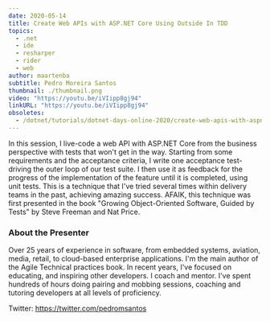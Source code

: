 ```yaml
---
date: 2020-05-14
title: Create Web APIs with ASP.NET Core Using Outside In TDD
topics:
  - .net
  - ide
  - resharper
  - rider
  - web
author: maartenba
subtitle: Pedro Moreira Santos
thumbnail: ./thumbnail.png
video: "https://youtu.be/iVIipp8gj94"
linkURL: "https://youtu.be/iVIipp8gj94"
obsoletes:
  - /dotnet/tutorials/dotnet-days-online-2020/create-web-apis-with-aspnet-core-using-outside-in-tdd/
---
```


In this session, I live-code a web API with ASP.NET Core from the business perspective with tests that won't get in the way. Starting from some requirements and the acceptance criteria, I write one acceptance test-driving the outer loop of our test suite. I then use it as feedback for the progress of the implementation of the feature until it is completed, using unit tests. This is a technique that I've tried several times within delivery teams in the past, achieving amazing success. AFAIK, this technique was first presented in the book "Growing Object-Oriented Software, Guided by Tests" by Steve Freeman and Nat Price.

### About the Presenter

Over 25 years of experience in software, from embedded systems, aviation, media, retail, to cloud-based enterprise applications. I'm the main author of the Agile Technical practices book. In recent years, I've focused on educating, and inspiring other developers. I coach and mentor. I've spent hundreds of hours doing pairing and mobbing sessions, coaching and tutoring developers at all levels of proficiency.

Twitter: <https://twitter.com/pedromsantos>

